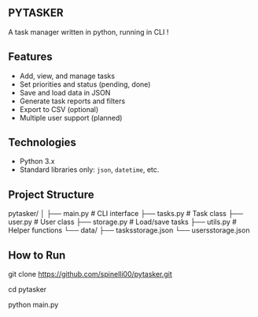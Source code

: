 ## PYTASKER 

A task manager written in python, running in CLI !  

## Features

-  Add, view, and manage tasks
-  Set priorities and status (pending, done)
-  Save and load data in JSON
-  Generate task reports and filters
-  Export to CSV (optional)
-  Multiple user support (planned)

## Technologies

- Python 3.x
- Standard libraries only: `json`, `datetime`, etc.

## Project Structure 

pytasker/
│
├── main.py # CLI interface
├── tasks.py # Task class
├── user.py # User class
├── storage.py # Load/save tasks
├── utils.py # Helper functions
└── data/
├── tasksstorage.json
└── usersstorage.json

## How to Run

git clone https://github.com/spinelli00/pytasker.git

cd pytasker

python main.py